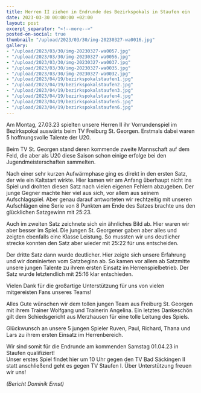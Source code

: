 ```yaml
---
title: Herren II ziehen in Endrunde des Bezirkspokals in Staufen ein
date: 2023-03-30 00:00:00 +02:00
layout: post
excerpt_separator: "<!--more-->"
posted-on-social: true
thumbnail: "/upload/2023/03/30/img-20230327-wa0016.jpg"
gallery:
- "/upload/2023/03/30/img-20230327-wa0057.jpg"
- "/upload/2023/03/30/img-20230327-wa0056.jpg"
- "/upload/2023/03/30/img-20230327-wa0037.jpg"
- "/upload/2023/03/30/img-20230327-wa0035.jpg"
- "/upload/2023/03/30/img-20230327-wa0032.jpg"
- "/upload/2023/04/19/bezirkspokalstaufen1.jpg"
- "/upload/2023/04/19/bezirkspokalstaufen2.jpg"
- "/upload/2023/04/19/bezirkspokalstaufen3.jpg"
- "/upload/2023/04/19/bezirkspokalstaufen4.jpg"
- "/upload/2023/04/19/bezirkspokalstaufen5.jpg"
- "/upload/2023/04/19/bezirkspokalstaufen6.jpg"
---
```


Am Montag, 27.03.23 spielten unsere Herren II ihr Vorrundenspiel im Bezirkspokal auswärts beim TV Freiburg St. Georgen. Erstmals dabei waren 5 hoffnungsvolle Talente der U20.

Beim TV St. Georgen stand deren kommende zweite Mannschaft auf dem Feld, die aber als U20 diese Saison schon einige erfolge bei den Jugendmeisterschaften sammelten.

Nach einer sehr kurzen Aufwärmphase ging es direkt in den ersten Satz, der wie ein Kaltstart wirkte. Hier kamen wir am Anfang überhaupt nicht ins Spiel und drohten diesen Satz nach vielen eigenen Fehlern abzugeben. Der junge Gegner machte hier viel aus sich, vor allem aus seinem Aufschlagspiel. Aber genau darauf antworteten wir rechtzeitig mit unseren Aufschlägen eine Serie von 8 Punkten am Ende des Satzes brachte uns den glücklichen Satzgewinn mit 25:23.

Auch im zweiten Satz zeichnete sich ein ähnliches Bild ab. Hier waren wir aber besser im Spiel. Die jungen St. Georgener gaben aber alles und zeigten ebenfalls eine Klasse Leistung. So mussten wir uns deutlicher strecke konnten den Satz aber wieder mit 25:22 für uns entscheiden.

Der dritte Satz dann wurde deutlicher. Hier zeigte sich unsere Erfahrung und wir dominierten vom Satzbeginn ab. So kamen vor allem ab Satzmitte unsere jungen Talente zu ihrem ersten Einsatz im Herrenspielbetrieb. Der Satz wurde letztendlich mit 25:16 klar entschieden.

Vielen Dank für die großartige Unterstützung für uns von vielen mitgereisten Fans unseres Teams!

Alles Gute wünschen wir dem tollen jungen Team aus Freiburg St. Georgen mit ihrem Trainer Wolfgang und Trainerin Angelina. Ein letztes Dankeschön gilt dem Schiedsgericht aus Merzhausen für eine tolle Leitung des Spiels.

Glückwunsch an unsere 5 jungen Spieler Ruven, Paul, Richard, Thana und Lars zu ihrem ersten Einsatz im Herrenbereich.

Wir sind somit für die Endrunde am kommenden Samstag 01.04.23 in Staufen qualifiziert!  
 Unser erstes Spiel findet hier um 10 Uhr gegen den TV Bad Säckingen II statt anschließend geht es gegen TV Staufen I. Über Unterstützung freuen wir uns!

_(Bericht Dominik Ernst)_